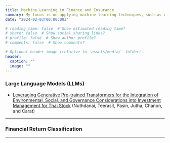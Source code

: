```yaml
---
title: Machine Learning in Finance and Insurance
summary: My focus is on applying machine learning techniques, such as clustering and classification, to address problems in finance and insurance. I also consider developing novel statistical machine learning methods. Additionally, I investigate the application of AI in these fields.
date: "2024-02-03T00:00:00Z"

# reading_time: false  # Show estimated reading time?
# share: false  # Show social sharing links?
# profile: false  # Show author profile?
# comments: false  # Show comments?

# Optional header image (relative to `assets/media/` folder).
header:
  caption: ""
  image: ""
---
```


<div style="font-size: 14px;">
  
### Large Language Models (LLMs)

- [Leveraging Generative Pre-trained Transformers for the Integration of Environmental, Social, and Governance Considerations into Investment Management for Thai Stock](https://papers.ssrn.com/sol3/papers.cfm?abstract_id=4715431) (Nuthdanai, Teerasit, Pasin, Jutha, Chanon, and Carat)

---

### Financial Return Classification


---

</div>
